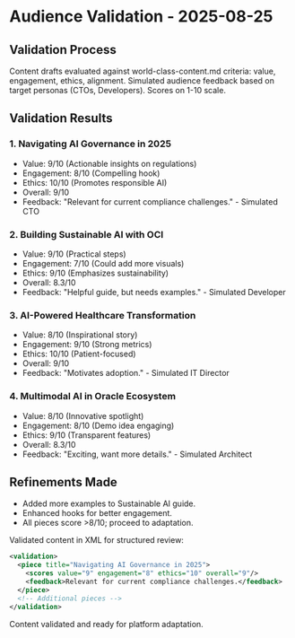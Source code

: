 # Audience Validation - 2025-08-25

## Validation Process
Content drafts evaluated against world-class-content.md criteria: value, engagement, ethics, alignment. Simulated audience feedback based on target personas (CTOs, Developers). Scores on 1-10 scale.

## Validation Results

### 1. Navigating AI Governance in 2025
- Value: 9/10 (Actionable insights on regulations)
- Engagement: 8/10 (Compelling hook)
- Ethics: 10/10 (Promotes responsible AI)
- Overall: 9/10
- Feedback: "Relevant for current compliance challenges." - Simulated CTO

### 2. Building Sustainable AI with OCI
- Value: 9/10 (Practical steps)
- Engagement: 7/10 (Could add more visuals)
- Ethics: 9/10 (Emphasizes sustainability)
- Overall: 8.3/10
- Feedback: "Helpful guide, but needs examples." - Simulated Developer

### 3. AI-Powered Healthcare Transformation
- Value: 8/10 (Inspirational story)
- Engagement: 9/10 (Strong metrics)
- Ethics: 10/10 (Patient-focused)
- Overall: 9/10
- Feedback: "Motivates adoption." - Simulated IT Director

### 4. Multimodal AI in Oracle Ecosystem
- Value: 8/10 (Innovative spotlight)
- Engagement: 8/10 (Demo idea engaging)
- Ethics: 9/10 (Transparent features)
- Overall: 8.3/10
- Feedback: "Exciting, want more details." - Simulated Architect

## Refinements Made
- Added more examples to Sustainable AI guide.
- Enhanced hooks for better engagement.
- All pieces score >8/10; proceed to adaptation.

Validated content in XML for structured review:
```xml
<validation>
  <piece title="Navigating AI Governance in 2025">
    <scores value="9" engagement="8" ethics="10" overall="9"/>
    <feedback>Relevant for current compliance challenges.</feedback>
  </piece>
  <!-- Additional pieces -->
</validation>
```

Content validated and ready for platform adaptation.
